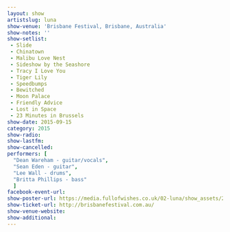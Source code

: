 ```yaml
---
layout: show
artistslug: luna
show-venue: 'Brisbane Festival, Brisbane, Australia'
show-notes: ''
show-setlist:
 - Slide
 - Chinatown
 - Malibu Love Nest
 - Sideshow by the Seashore
 - Tracy I Love You
 - Tiger Lily
 - Speedbumps
 - Bewitched
 - Moon Palace
 - Friendly Advice
 - Lost in Space
 - 23 Minutes in Brussels
show-date: 2015-09-15
category: 2015
show-radio:
show-lastfm:
show-cancelled:
performers: [
  "Dean Wareham - guitar/vocals",
  "Sean Eden - guitar",
  "Lee Wall - drums",
  "Britta Phillips - bass"
  ]
facebook-event-url:
show-poster-url: https://media.fullofwishes.co.uk/02-luna/show_assets/2015-australia-nz/luna-2015-aus-nz.jpg
show-ticket-url: http://brisbanefestival.com.au/
show-venue-website:
show-additional:
---
```

